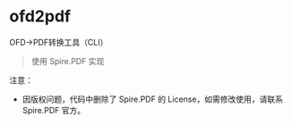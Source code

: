 # ofd2pdf
OFD->PDF转换工具（CLI）

>使用 Spire.PDF 实现

注意：

* 因版权问题，代码中删除了 Spire.PDF 的 License，如需修改使用，请联系 Spire.PDF 官方。
